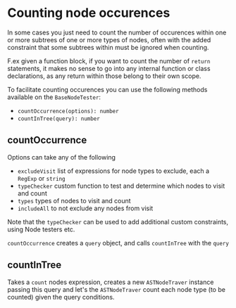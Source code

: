 # Counting node occurences

In some cases you just need to count the number of occurences within one or more subtrees of one or more types of nodes, often with the added constraint that some subtrees within must be ignored when counting.

F.ex given a function block, if you want to count the number of `return` statements, it makes no sense to go into any internal function or class declarations, as any return within those belong to their own scope.

To facilitate counting occurences you can use the following methods available on the `BaseNodeTester`:

- `countOccurrence(options): number`
- `countInTree(query): number`

## countOccurrence

Options can take any of the following

- `excludeVisit` list of expressions for node types to exclude, each a `RegExp` or `string`
- `typeChecker` custom function to test and determine which nodes to visit and count
- `types` types of nodes to visit and count
- `includeAll` to not exclude any nodes from visit

Note that the `typeChecker` can be used to add additional custom constraints, using Node testers etc.

`countOccurrence` creates a `query` object, and calls `countInTree` with the `query`

## countInTree

Takes a `count` nodes expression, creates a new `ASTNodeTraver` instance passing this query and let's the `ASTNodeTraver` count each node type (to be counted) given the query conditions.
